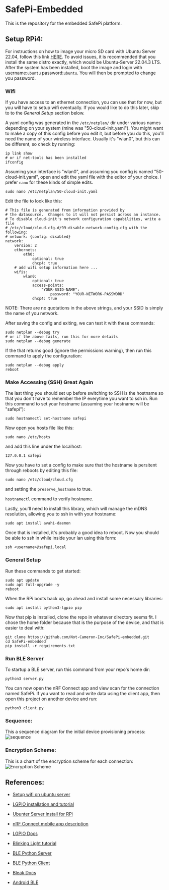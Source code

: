 # SafePi-Embedded
This is the repository for the embedded SafePi platform. 

## Setup RPi4:
For instructions on how to image your micro SD card with Ubuntu Server 22.04, follow this link [HERE](https://ubuntu.com/tutorials/how-to-install-ubuntu-on-your-raspberry-pi#1-overview). To avoid issues, it is recommended that you install the same distro exactly, which would be Ubuntu-Server 22.04.3 LTS. After the system has been installed, boot the image and login with username:```ubuntu``` password:```ubuntu```. You will then be prompted to change you password.

### Wifi
If you have access to an ethernet connection, you can use that for now, but you will have to setup wifi eventually. If you would like to do this later, skip to to the *General Setup* section below.

 A yaml config was generated in the ```/etc/netplan/``` dir under various names depending on your system (mine was "50-cloud-init.yaml"). You might want to make a copy of this config before you edit it, but before you do this, you'll need the name of your wireless interface. Usually it's "wlan0", but this can be different, so check by running:
```
ip link show
# or if net-tools has been installed
ifconfig
```
Assuming your interface is "wlan0", and assuming you config is named "50-cloud-init.yaml", open and edit the yaml file with the editor of your choice. I prefer ```nano``` for these kinds of simple edits. 
```
sudo nano /etc/netplan/50-cloud-init.yaml
```
Edit the file to look like this:
```
# This file is generated from information provided by
# the datasource.  Changes to it will not persist across an instance.
# To disable cloud-init's network configuration capabilities, write a file
# /etc/cloud/cloud.cfg.d/99-disable-network-config.cfg with the following:
# network: {config: disabled}
network:
    version: 2
    ethernets:
        eth0:
            optional: true
            dhcp4: true
    # add wifi setup information here ...
    wifis:
        wlan0:
            optional: true
            access-points:
                "YOUR-SSID-NAME":
                    password: "YOUR-NETWORK-PASSWORD"
            dhcp4: true

```
NOTE: There are no quotations in the above strings, and your SSID is simply the name of you network.

After saving the config and exiting, we can test it with these commands:
```
sudo netplan --debug try
# or if the above fails, run this for more details
sudo netplan --debug generate
```
If the that returns good (ignore the permissions warning), then run this command to apply the configuration:
```
sudo netplan --debug apply
reboot
```

### Make Accessing (SSH) Great Again
The last thing you should set up before switching to SSH is the hostname so that you don't have to remember the IP everytime you want to ssh in. Run this command to set your hostname (assuming your hostname will be "safepi"):
```
sudo hostnamectl set-hostname safepi
```
Now open you hosts file like this:
```
sudo nano /etc/hosts
```
and add this line under the localhost:
```
127.0.0.1 safepi
```
Now you have to set a config to make sure that the hostname is persitent through reboots by editing this file:
```
sudo nano /etc/cloud/cloud.cfg
```
and setting the ```preserve_hostname``` to true.

```hostnamectl``` command to verify hostname. 

Lastly, you'll need to install this library, which will manage the mDNS resolution, allowing you to ssh in with your hostname:
```
sudo apt install avahi-daemon
```

Once that is installed, it's probably a good idea to reboot. Now you should be able to ssh in while inside your lan using this form:
```
ssh <username>@safepi.local
```

### General Setup
Run these commands to get started:

```
sudo apt update
sudo apt full-upgrade -y
reboot
```

When the RPi boots back up, go ahead and install some necessary libraries:
```
sudo apt install python3-lgpio pip
```
Now that pip is installed, clone the repo in whatever directory seems fit. I chose the home folder because that is the purpose of the device, and that is easier to deal with:
```
git clone https://github.com/Not-Cameron-Inc/SafePi-embedded.git
cd SafePi-embedded
pip install -r requirements.txt
```

### Run BLE Server
To startup a BLE server, run this command from your repo's home dir:
```
python3 server.py
```
You can now open the nRF Connect app and view scan for the connection named SafePi. If you want to read and write data using the client app, then open this project on another device and run:
```
python3 client.py
```

### Sequence:
This a sequence diagram for the initial device provisioning process:
![sequence](figures/sequence-diagram.png)

### Encryption Scheme:
This is a chart of the encryption scheme for each connection:
![Encryption Scheme](figures/encryption-diagram.png)


## References:
- [Setup wifi on ubuntu server](https://askubuntu.com/questions/1143287/how-to-setup-of-raspberry-pi-3-onboard-wifi-for-ubuntu-server-with-netplan/1143594#1143594?newreg=4bbf1c68180f4c128cc5125a64917a85)

- [LGPIO installation and tutorial](https://ubuntu.com/tutorials/gpio-on-raspberry-pi#2-installing-gpio)

- [Ubunter Server install for RPi](https://ubuntu.com/tutorials/how-to-install-ubuntu-on-your-raspberry-pi#1-overview)

- [nRF Connect mobile app description](https://www.nordicsemi.com/Products/Development-tools/nrf-connect-for-mobile)

- [LGPIO Docs](https://abyz.me.uk/lg/py_lgpio.html)

- [Blinking Light tutorial](https://raspberrypihq.com/making-a-led-blink-using-the-raspberry-pi-and-python/)

- [BLE Python Server](https://github.com/kevincar/bless)

- [BLE Python Client](https://github.com/hbldh/bleak)

- [Bleak Docs](https://bleak.readthedocs.io/en/latest/api/index.html)

- [Android BLE](https://github.com/NordicSemiconductor/Android-BLE-Library)